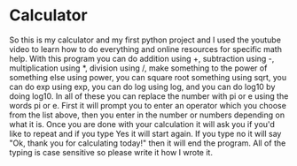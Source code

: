 # Calculator
So this is my calculator and my first python project and I used the youtube video to learn how to do everything and online resources for specific math help. 
With this program you can do addition using +, subtraction using -, multiplication using *, division using /, make something to the power of something else using power, you can square root something using sqrt, you can do exp using exp, you can do log using log, and you can do log10 by doing log10. 
In all of these you can replace the number with pi or e using the words pi or e.
First it will prompt you to enter an operator which you choose from the list above, then you enter in the number or numbers depending on what it is.
Once you are done with your calculation it will ask you if you'd like to repeat and if you type Yes it will start again.
If you type no it will say "Ok, thank you for calculating today!" then it will end the program.
All of the typing is case sensitive so please write it how I wrote it. 
